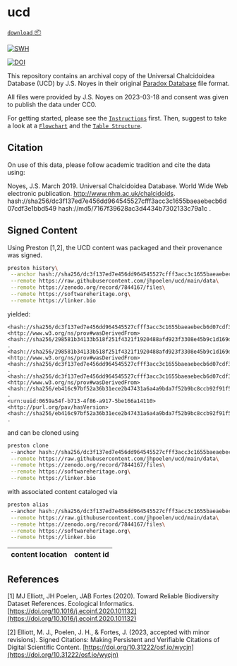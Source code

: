 # ucd
[`download` 📦](https://github.com/jhpoelen/ucd/archive/6243195684725d019217fc4d823e6fd865da19ff.zip) 

[![SWH](https://archive.softwareheritage.org/badge/swh:1:dir:95a3ac018d59730f6648caf9c553b8acff1af7db/)](https://archive.softwareheritage.org/swh:1:dir:95a3ac018d59730f6648caf9c553b8acff1af7db;origin=https://github.com/jhpoelen/ucd;visit=swh:1:snp:e5726ecf2e2f19174172c7d36ef41e238a23f8de;anchor=swh:1:rev:5160d49751901b3cfd9b37ff950fc43214c2c023)

[![DOI](https://zenodo.org/badge/DOI/10.5281/zenodo.7847600.svg)](https://doi.org/10.5281/zenodo.7847600)

This repository contains an archival copy of the Universal Chalcidoidea Database (UCD) by J.S. Noyes in their original [Paradox Database](https://en.wikipedia.org/wiki/Paradox_%28database%29) file format. 

All files were provided by J.S. Noyes on 2023-03-18 and consent was given to publish the data under CC0.

For getting started, please see the [`Instructions`](./Instructions%28Please%20read%20first%29.pdf) first. Then, suggest to take a look at a [`Flowchart`](./Flowchart.pdf) and the [`Table Structure`](./TableStructure.pdf).

## Citation
On use of this data, please follow academic tradition and cite the data using:  

Noyes, J.S. March 2019. Universal Chalcidoidea Database. World Wide Web electronic publication. http://www.nhm.ac.uk/chalcidoids. hash://sha256/dc3f137ed7e456dd964545527cfff3acc3c1655baeaebecb6d07cdf3e1bbd549 hash://md5/7167f39628ac3d4434b7302133c79a1c .

## Signed Content 

Using Preston [1,2], the UCD content was packaged and their provenance was signed.

```bash
preston history\
 --anchor hash://sha256/dc3f137ed7e456dd964545527cfff3acc3c1655baeaebecb6d07cdf3e1bbd549\
 --remote https://raw.githubusercontent.com/jhpoelen/ucd/main/data\
 --remote https://zenodo.org/record/7844167/files\
 --remote https://softwareheritage.org\
 --remote https://linker.bio
```

yielded:

```
<hash://sha256/dc3f137ed7e456dd964545527cfff3acc3c1655baeaebecb6d07cdf3e1bbd549> <http://www.w3.org/ns/prov#wasDerivedFrom> <hash://sha256/298581b34133b518f251f4321f1920488afd923f3308e45b9c1d169da0e16b5b> .
<hash://sha256/298581b34133b518f251f4321f1920488afd923f3308e45b9c1d169da0e16b5b> <http://www.w3.org/ns/prov#wasDerivedFrom> <hash://sha256/dc3f137ed7e456dd964545527cfff3acc3c1655baeaebecb6d07cdf3e1bbd549> .
<hash://sha256/dc3f137ed7e456dd964545527cfff3acc3c1655baeaebecb6d07cdf3e1bbd549> <http://www.w3.org/ns/prov#wasDerivedFrom> <hash://sha256/eb416c97bf52a36b31ece2b47431a6a4a9bda7f52b9bc8ccb92f91f5c1bdf268> .
<urn:uuid:0659a54f-b713-4f86-a917-5be166a14110> <http://purl.org/pav/hasVersion> <hash://sha256/eb416c97bf52a36b31ece2b47431a6a4a9bda7f52b9bc8ccb92f91f5c1bdf268> .
```

and can be cloned using

```bash
preston clone
 --anchor hash://sha256/dc3f137ed7e456dd964545527cfff3acc3c1655baeaebecb6d07cdf3e1bbd549\
 --remote https://raw.githubusercontent.com/jhpoelen/ucd/main/data\
 --remote https://zenodo.org/record/7844167/files\
 --remote https://softwareheritage.org\
 --remote https://linker.bio
```

with associated content cataloged via 

```bash
preston alias
 --anchor hash://sha256/dc3f137ed7e456dd964545527cfff3acc3c1655baeaebecb6d07cdf3e1bbd549\
 --remote https://raw.githubusercontent.com/jhpoelen/ucd/main/data\
 --remote https://zenodo.org/record/7844167/files\
 --remote https://softwareheritage.org\
 --remote https://linker.bio
```

 content location | content id 
 --- | --- 


## References

[1] MJ Elliott, JH Poelen, JAB Fortes (2020). Toward Reliable Biodiversity Dataset References. Ecological Informatics. [https://doi.org/10.1016/j.ecoinf.2020.101132](https://doi.org/10.1016/j.ecoinf.2020.101132)

[2] Elliott, M. J., Poelen, J. H., & Fortes, J. (2023, accepted with minor revisions). Signed Citations: Making Persistent and Verifiable Citations of Digital Scientific Content. [https://doi.org/10.31222/osf.io/wycjn](https://doi.org/10.31222/osf.io/wycjn)

